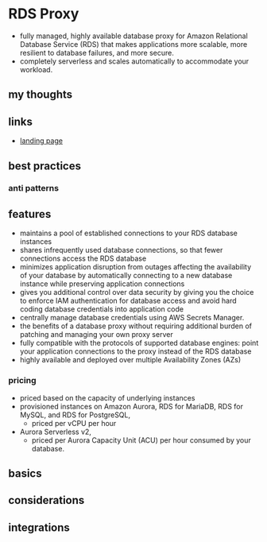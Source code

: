 # RDS Proxy

- fully managed, highly available database proxy for Amazon Relational Database Service (RDS) that makes applications more scalable, more resilient to database failures, and more secure.
- completely serverless and scales automatically to accommodate your workload.

## my thoughts

## links

- [landing page](https://aws.amazon.com/rds/proxy/)

## best practices

### anti patterns

## features

- maintains a pool of established connections to your RDS database instances
- shares infrequently used database connections, so that fewer connections access the RDS database
- minimizes application disruption from outages affecting the availability of your database by automatically connecting to a new database instance while preserving application connections
- gives you additional control over data security by giving you the choice to enforce IAM authentication for database access and avoid hard coding database credentials into application code
- centrally manage database credentials using AWS Secrets Manager.
- the benefits of a database proxy without requiring additional burden of patching and managing your own proxy server
- fully compatible with the protocols of supported database engines: point your application connections to the proxy instead of the RDS database
- highly available and deployed over multiple Availability Zones (AZs)

### pricing

- priced based on the capacity of underlying instances
- provisioned instances on Amazon Aurora, RDS for MariaDB, RDS for MySQL, and RDS for PostgreSQL,
  - priced per vCPU per hour
- Aurora Serverless v2,
  - priced per Aurora Capacity Unit (ACU) per hour consumed by your database.

## basics

## considerations

## integrations
